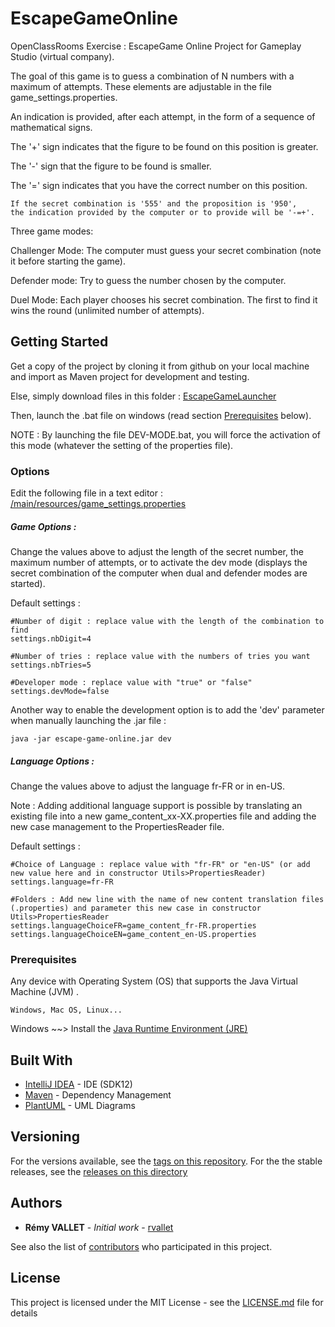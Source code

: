 # EscapeGameOnline
OpenClassRooms Exercise :
EscapeGame Online Project for Gameplay Studio (virtual company).

The goal of this game is to guess a combination of N numbers with a maximum of attempts. These elements are adjustable in the file game_settings.properties.

An indication is provided, after each attempt, in the form of a sequence of mathematical signs.

The '+' sign indicates that the figure to be found on this position is greater.

The '-' sign that the figure to be found is smaller.

The '=' sign indicates that you have the correct number on this position.

```
If the secret combination is '555' and the proposition is '950',
the indication provided by the computer or to provide will be '-=+'.
```
Three game modes:

Challenger Mode: The computer must guess your secret combination (note it before starting the game).

Defender mode: Try to guess the number chosen by the computer.

Duel Mode: Each player chooses his secret combination. The first to find it wins the round (unlimited number of attempts).

## Getting Started

Get a copy of the project by cloning it from github on your local machine and import as Maven project for development and testing.

Else, simply download files in this folder : [EscapeGameLauncher](https://github.com/rvallet/escapegameonline/tree/master/EscapeGameLauncher) 

Then, launch the .bat file on windows (read section [Prerequisites](https://github.com/rvallet/escapegameonline#prerequisites) below).

NOTE : By launching the file DEV-MODE.bat, you will force the activation of this mode (whatever the setting of the properties file).

### Options 
Edit the following file in a text editor : [/main/resources/game_settings.properties](https://github.com/rvallet/escapegameonline/blob/master/src/main/resources/game_settings.properties)

##### Game Options :
Change the values above to adjust the length of the secret number, the maximum number of attempts, or to activate the dev mode (displays the secret combination of the computer when dual and defender modes are started).

Default settings :
```
#Number of digit : replace value with the length of the combination to find
settings.nbDigit=4

#Number of tries : replace value with the numbers of tries you want
settings.nbTries=5

#Developer mode : replace value with "true" or "false"
settings.devMode=false
```

Another way to enable the development option is to add the 'dev' parameter when manually launching the .jar file :
```
java -jar escape-game-online.jar dev
```

##### Language Options :
Change the values above to adjust the language fr-FR or in en-US.

Note : Adding additional language support is possible by translating an existing file into a new game_content_xx-XX.properties file and adding the new case management to the PropertiesReader file.

Default settings :
```
#Choice of Language : replace value with "fr-FR" or "en-US" (or add new value here and in constructor Utils>PropertiesReader)
settings.language=fr-FR

#Folders : Add new line with the name of new content translation files (.properties) and parameter this new case in constructor Utils>PropertiesReader
settings.languageChoiceFR=game_content_fr-FR.properties
settings.languageChoiceEN=game_content_en-US.properties
```
### Prerequisites

Any device with Operating System (OS) that supports the Java Virtual Machine (JVM) .
```
Windows, Mac OS, Linux...
```
Windows ~~> Install the [Java Runtime Environment (JRE)](https://docs.oracle.com/javase/9/install/installation-jdk-and-jre-microsoft-windows-platforms.htm#GUID-2B9D2A17-176B-4BC8-AE2D-FD884161C958)
## Built With

* [IntelliJ IDEA](https://www.jetbrains.com/idea/) - IDE (SDK12)
* [Maven](https://maven.apache.org/) - Dependency Management
* [PlantUML](http://plantuml.com/en/) - UML Diagrams

## Versioning

For the versions available, see the [tags on this repository](https://github.com/rvallet/escapegameonline/tags).
For the the stable releases, see the  [releases on this directory](https://github.com/rvallet/escapegameonline/releases)

## Authors

* **Rémy VALLET** - *Initial work* - [rvallet](https://github.com/rvallet)

See also the list of [contributors](https://github.com/rvallet/escapegameonline/contributors) who participated in this project.

## License

This project is licensed under the MIT License - see the [LICENSE.md](https://github.com/rvallet/escapegameonline/blob/master/LICENSE.md) file for details
